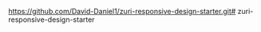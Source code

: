https://github.com/David-Daniel1/zuri-responsive-design-starter.git# zuri-responsive-design-starter
